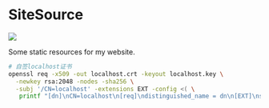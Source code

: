 # SiteSource
[![](https://data.jsdelivr.com/v1/package/gh/pengqian089/SiteSource/badge)](https://www.jsdelivr.com/package/gh/pengqian089/SiteSource)

Some static resources for my website.


``` bash
# 自签localhost证书
openssl req -x509 -out localhost.crt -keyout localhost.key \
  -newkey rsa:2048 -nodes -sha256 \
  -subj '/CN=localhost' -extensions EXT -config <( \
   printf "[dn]\nCN=localhost\n[req]\ndistinguished_name = dn\n[EXT]\nsubjectAltName=DNS:localhost\nkeyUsage=digitalSignature\nextendedKeyUsage=serverAuth")
```